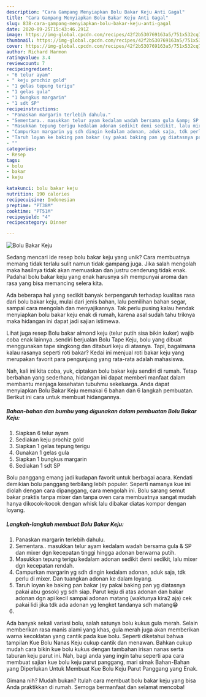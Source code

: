```yaml
---
description: "Cara Gampang Menyiapkan Bolu Bakar Keju Anti Gagal"
title: "Cara Gampang Menyiapkan Bolu Bakar Keju Anti Gagal"
slug: 838-cara-gampang-menyiapkan-bolu-bakar-keju-anti-gagal
date: 2020-09-25T15:43:46.291Z
image: https://img-global.cpcdn.com/recipes/42f2b530769163a5/751x532cq70/bolu-bakar-keju-foto-resep-utama.jpg
thumbnail: https://img-global.cpcdn.com/recipes/42f2b530769163a5/751x532cq70/bolu-bakar-keju-foto-resep-utama.jpg
cover: https://img-global.cpcdn.com/recipes/42f2b530769163a5/751x532cq70/bolu-bakar-keju-foto-resep-utama.jpg
author: Richard Harmon
ratingvalue: 3.4
reviewcount: 7
recipeingredient:
- "6 telur ayam"
- " keju prochiz gold"
- "1 gelas tepung terigu"
- "1 gelas gula"
- "1 bungkus margarin"
- "1 sdt SP"
recipeinstructions:
- "Panaskan margarin terlebih dahulu."
- "Sementara.. masukkan telur ayam kedalam wadah bersama gula &amp; SP dan mixer dgn kecepatan tinggi hingga adonan berwarna putih."
- "Masukkan tepung terigu kedalam adonan sedikit demi sedikit, lalu mixer dgn kecepatan rendah."
- "Campurkan margarin yg sdh dingin kedalam adonan, aduk saja, tdk perlu di mixer. Dan tuangkan adonan ke dalam loyang."
- "Taruh loyan ke baking pan bakar (sy pakai baking pan yg diatasnya pakai abu gosok) yg sdh siap. Parut keju di atas adonan dan bakar adonan dgn api kecil sampai adonan matang (waktunya kira2 aja) cek pakai lidi jika tdk ada adonan yg lengket tandanya sdh matang😁"
- ""
categories:
- Resep
tags:
- bolu
- bakar
- keju

katakunci: bolu bakar keju 
nutrition: 190 calories
recipecuisine: Indonesian
preptime: "PT38M"
cooktime: "PT51M"
recipeyield: "4"
recipecategory: Dinner

---
```



![Bolu Bakar Keju](https://img-global.cpcdn.com/recipes/42f2b530769163a5/751x532cq70/bolu-bakar-keju-foto-resep-utama.jpg)

Sedang mencari ide resep bolu bakar keju yang unik? Cara membuatnya memang tidak terlalu sulit namun tidak gampang juga. Jika salah mengolah maka hasilnya tidak akan memuaskan dan justru cenderung tidak enak. Padahal bolu bakar keju yang enak harusnya sih mempunyai aroma dan rasa yang bisa memancing selera kita.

Ada beberapa hal yang sedikit banyak berpengaruh terhadap kualitas rasa dari bolu bakar keju, mulai dari jenis bahan, lalu pemilihan bahan segar, sampai cara mengolah dan menyajikannya. Tak perlu pusing kalau hendak menyiapkan bolu bakar keju enak di rumah, karena asal sudah tahu triknya maka hidangan ini dapat jadi sajian istimewa.

Lihat juga resep Bolu bakar almond keju (telur putih sisa bikin kuker) wajib coba enak lainnya..sendiri berjualan Bolu Tape Keju, bolu yang dibuat menggunakan tape singkong dan ditaburi keju di atasnya. Tapi, bagaimana kalau rasanya seperti roti bakar? Kedai ini menjual roti bakar keju yang merupakan favorit para pengunjung yang rata-rata adalah mahasiswa.


Nah, kali ini kita coba, yuk, ciptakan bolu bakar keju sendiri di rumah. Tetap berbahan yang sederhana, hidangan ini dapat memberi manfaat dalam membantu menjaga kesehatan tubuhmu sekeluarga. Anda dapat menyiapkan Bolu Bakar Keju memakai 6 bahan dan 6 langkah pembuatan. Berikut ini cara untuk membuat hidangannya.

<!--inarticleads1-->

##### Bahan-bahan dan bumbu yang digunakan dalam pembuatan Bolu Bakar Keju:

1. Siapkan 6 telur ayam
1. Sediakan  keju prochiz gold
1. Siapkan 1 gelas tepung terigu
1. Gunakan 1 gelas gula
1. Siapkan 1 bungkus margarin
1. Sediakan 1 sdt SP


Bolu panggang emang jadi kudapan favorit untuk berbagai acara. Kendati demikian bolu panggang terbilang lebih populer. Seperti namanya kue ini diolah dengan cara dipanggang, cara mengolah ini. Bolu sarang semut bakar praktis tanpa mixer dan tanpa oven cara membuatnya sangat mudah hanya dikocok-kocok dengan whisk lalu dibakar diatas kompor dengan loyang. 

<!--inarticleads2-->

##### Langkah-langkah membuat Bolu Bakar Keju:

1. Panaskan margarin terlebih dahulu.
1. Sementara.. masukkan telur ayam kedalam wadah bersama gula &amp; SP dan mixer dgn kecepatan tinggi hingga adonan berwarna putih.
1. Masukkan tepung terigu kedalam adonan sedikit demi sedikit, lalu mixer dgn kecepatan rendah.
1. Campurkan margarin yg sdh dingin kedalam adonan, aduk saja, tdk perlu di mixer. Dan tuangkan adonan ke dalam loyang.
1. Taruh loyan ke baking pan bakar (sy pakai baking pan yg diatasnya pakai abu gosok) yg sdh siap. Parut keju di atas adonan dan bakar adonan dgn api kecil sampai adonan matang (waktunya kira2 aja) cek pakai lidi jika tdk ada adonan yg lengket tandanya sdh matang😁
1. 


Ada banyak sekali variasi bolu, salah satunya bolu kukus gula merah. Selain memberikan rasa manis alami yang khas, gula merah juga akan memberikan warna kecoklatan yang cantik pada kue bolu. Seperti diketahui bahwa tampilan Kue Bolu Nanas Keju cukup cantik dan menawan. Bahkan cukup mudah cara bikin kue bolu kukus dengan tambahan irisan nanas serta taburan keju parut ini. Nah, bagi anda yang ingin tahu seperti apa cara membuat sajian kue bolu keju parut panggang, mari simak Bahan-Bahan yang Diperlukan Untuk Membuat Kue Bolu Keju Parut Panggang yang Enak. 

Gimana nih? Mudah bukan? Itulah cara membuat bolu bakar keju yang bisa Anda praktikkan di rumah. Semoga bermanfaat dan selamat mencoba!
